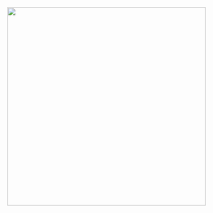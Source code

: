 <div id="header" align="center">
<a href="https://www.youtube.com/watch?v=FtutLA63Cp8">
<img src="https://files.catbox.moe/yc5ifw.png" width='450' height='450'>
</a>

<div id="header" align="center">
